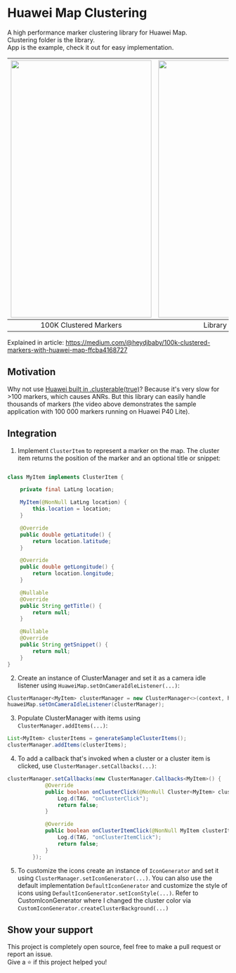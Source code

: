 # Huawei Map Clustering
A high performance marker clustering library for Huawei Map.</br>
Clustering folder is the library.</br>
App is the example, check it out for easy implementation.

|<img src="Screenshots/100k.gif" width="320" height="585">|<img src="https://miro.medium.com/max/262/1*0DUmGcxkFOpp6XDdY2Dalw.png" width="320" height="585">|<img src="https://miro.medium.com/max/291/1*bNHT0sDdBxaho2rpXJQi-A.png" width="320" height="400">|
|:---:|:---:|:---:|
| 100K Clustered Markers | Library needed | Demo App |

Explained in article:
https://medium.com/@heydjbaby/100k-clustered-markers-with-huawei-map-ffcba4168727

## Motivation
Why not use [Huawei built in .clusterable(true)](https://developer.huawei.com/consumer/en/doc/development/HMS-Guides/hms-map-drawonthemap#h2-1586915875534)? Because it's very slow for >100 markers, which causes ANRs. But this library can easily handle thousands of markers (the video above demonstrates the sample application with 100 000 markers running on Huawei P40 Lite).


## Integration
1. Implement `ClusterItem` to represent a marker on the map. The cluster item returns the position of the marker and an optional title or snippet:

```java

class MyItem implements ClusterItem {

    private final LatLng location;

    MyItem(@NonNull LatLng location) {
        this.location = location;
    }

    @Override
    public double getLatitude() {
        return location.latitude;
    }

    @Override
    public double getLongitude() {
        return location.longitude;
    }

    @Nullable
    @Override
    public String getTitle() {
        return null;
    }

    @Nullable
    @Override
    public String getSnippet() {
        return null;
    }
}
```

2. Create an instance of ClusterManager and set it as a camera idle listener using `HuaweiMap.setOnCameraIdleListener(...)`:

```java
ClusterManager<MyItem> clusterManager = new ClusterManager<>(context, huaweiMap);
huaweiMap.setOnCameraIdleListener(clusterManager);
```
3. Populate ClusterManager with items using `ClusterManager.addItems(...)`:

```java
List<MyItem> clusterItems = generateSampleClusterItems();
clusterManager.addItems(clusterItems);
```

4. To add a callback that's invoked when a cluster or a cluster item is clicked, use `ClusterManager.setCallbacks(...)`:

```java
clusterManager.setCallbacks(new ClusterManager.Callbacks<MyItem>() {
            @Override
            public boolean onClusterClick(@NonNull Cluster<MyItem> cluster) {
                Log.d(TAG, "onClusterClick");
                return false;
            }

            @Override
            public boolean onClusterItemClick(@NonNull MyItem clusterItem) {
                Log.d(TAG, "onClusterItemClick");
                return false;
            }
        });
```

5. To customize the icons create an instance of `IconGenerator` and set it using `ClusterManager.setIconGenerator(...)`. You can also use the default implementation `DefaultIconGenerator` and customize the style of icons using `DefaultIconGenerator.setIconStyle(...)`. Refer to CustomIconGenerator where I changed the cluster color via `CustomIconGenerator.createClusterBackground(...)`

## Show your support
This project is completely open source, feel free to make a pull request or report an issue.
<br/>
Give a ⭐️ if this project helped you!

